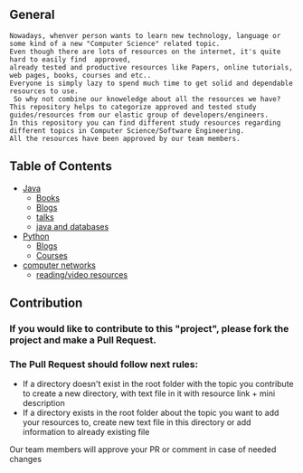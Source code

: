 ## General
	Nowadays, whenver person wants to learn new technology, language or some kind of a new "Computer Science" related topic.
	Even though there are lots of resources on the internet, it's quite hard to easily find  approved,
	already tested and productive resources like Papers, online tutorials, web pages, books, courses and etc..
	Everyone is simply lazy to spend much time to get solid and dependable resources to use.
	 So why not combine our knoweledge about all the resources we have?
	This repository helps to categorize approved and tested study guides/resources from our elastic group of developers/engineers.
	In this repository you can find different study resources regarding different topics in Computer Science/Software Engineering.
	All the resources have been approved by our team members.

## Table of Contents
- [Java](https://github.com/nikasakandelidze/Single-Source-Of-Truth/tree/master/java)
  - [Books](https://github.com/nikasakandelidze/Single-Source-Of-Truth/blob/master/java/books/entry-level-books.md)
  - [Blogs](https://github.com/nikasakandelidze/Single-Source-Of-Truth/blob/master/java/reading-resources/java-read.md)
  - [talks](https://github.com/nikasakandelidze/Single-Source-Of-Truth/tree/master/java/talks)
  - [java and databases](https://github.com/nikasakandelidze/Single-Source-Of-Truth/tree/master/java/java_and_database_connectivity)
- [Python](https://github.com/nikasakandelidze/Single-Source-Of-Truth/tree/master/python)
  - [Blogs](https://github.com/nikasakandelidze/Single-Source-Of-Truth/blob/master/python/resources.md)
  - [Courses](#)
- [computer networks](https://github.com/nikasakandelidze/Single-Source-Of-Truth/tree/master/networking)
  - [reading/video resources](https://github.com/nikasakandelidze/Single-Source-Of-Truth/blob/master/networking/networking_resources.md)
## Contribution
### If you would like to contribute to this "project", please fork the project and make a Pull Request.
### The Pull Request should follow next rules:
-	If a directory doesn't exist in the root folder with the topic you contribute to create a new directory, with text file in it with resource link + mini description
-	If a directory exists in the root folder about the topic you want to add your resources to, create new text file in this directory or add information to already existing file

Our team members will approve your PR or comment in case of needed changes
